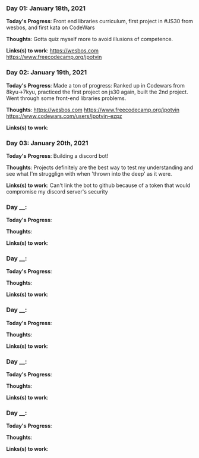 ### Day 01: January 18th, 2021

**Today's Progress**: Front end libraries curriculum, first project in #JS30 from wesbos, and first kata on CodeWars

**Thoughts**: Gotta quiz myself more to avoid illusions of competence.

**Links(s) to work**: https://wesbos.com https://www.freecodecamp.org/jpotvin

### Day 02: January 19th, 2021

**Today's Progress**: Made a ton of progress: Ranked up in Codewars from 8kyu->7kyu, practiced the first project on js30 again, built the 2nd project. Went through some front-end libraries problems.

**Thoughts**:  https://wesbos.com https://www.freecodecamp.org/jpotvin https://www.codewars.com/users/jpotvin-ezpz

**Links(s) to work**: 

### Day 03: January 20th, 2021
 
**Today's Progress**: Building a discord bot! 

**Thoughts**: Projects definitely are the best way to test my understanding and see what I'm strugglign with when 'thrown into the deep' as it were.

**Links(s) to work**: Can't link the bot to github because of a token that would compromise my discord server's security 

### Day __:

**Today's Progress**:

**Thoughts**:

**Links(s) to work**:

### Day __:

**Today's Progress**:

**Thoughts**:

**Links(s) to work**:

### Day __:

**Today's Progress**:

**Thoughts**:

**Links(s) to work**:

### Day __:

**Today's Progress**:

**Thoughts**:

**Links(s) to work**:

### Day __:

**Today's Progress**:

**Thoughts**:

**Links(s) to work**:
